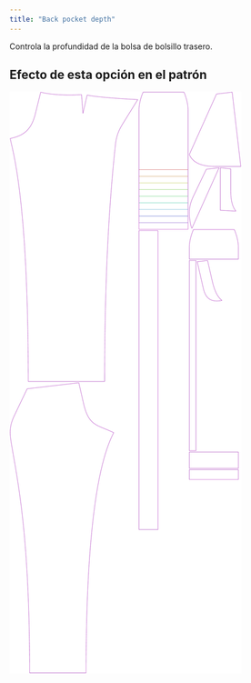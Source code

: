 ```yaml
---
title: "Back pocket depth"
---
```


Controla la profundidad de la bolsa de bolsillo trasero.

## Efecto de esta opción en el patrón

![Esta imagen muestra el efecto de esta opción superponiendo varias variantes que tienen un valor diferente para esta opción](charlie_backpocketdepth_sample.svg "Efecto de esta opción en el patrón")
